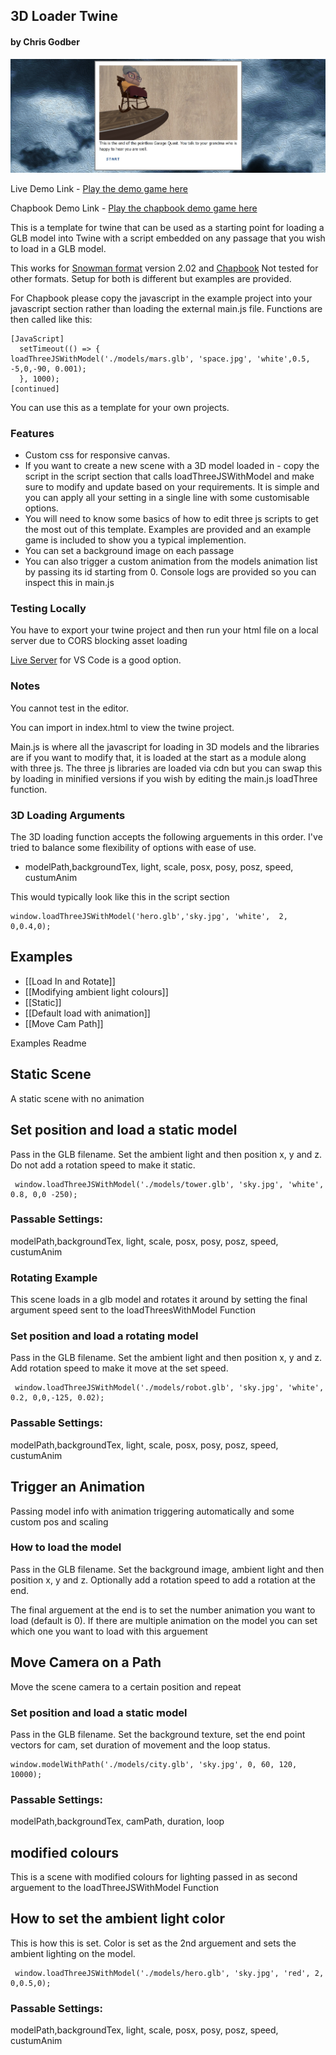 
## 3D Loader Twine
####  by Chris Godber

![alt text](https://github.com/drnoir/3d-loader-twine/blob/main/twineloader3d4.jpg)

Live Demo Link - <a href = "https://drnoir.github.io/3d-loader-twine/Example%20Game%20-%20The%20Pointless%20Garage%20Quest/">Play the demo game here</a>

Chapbook Demo Link - <a href = "https://drnoir.github.io/3d-loader-twine/chapbookExample/">Play the chapbook demo game here</a>

This is a template for twine that can be used as a starting point for loading a GLB model into Twine with a script embedded on any passage that you wish to load in a GLB model. 

This works for <a href = "https://videlais.github.io/snowman/#/">Snowman format</a> version 2.02 and <a href ="https://klembot.github.io/chapbook/">Chapbook</a> Not tested for other formats. Setup for both is different but examples are provided.

For Chapbook please copy the javascript in the example project into your javascript section rather than loading the external main.js file.
Functions are then called like this:

```
[JavaScript]
  setTimeout(() => {
loadThreeJSWithModel('./models/mars.glb', 'space.jpg', 'white',0.5, -5,0,-90, 0.001);
  }, 1000); 
[continued]
```

You can use this as a template for your own projects.

### Features

- Custom css for responsive canvas. 
- If you want to create a new scene with a 3D model loaded in - copy the script in the  script section that calls loadThreeJSWithModel and make sure to modify and update based on your requirements. It is simple and you can apply all your setting in a single line with some customisable options.
- You will need to know some basics of how to edit three js scripts to get the most out of this template. Examples are provided and an example game is included to show you a typical implemention.
- You can set a background image on each passage
- You can also trigger a custom animation from the models animation list by passing its id starting from 0. Console logs are provided so you can inspect this in main.js

### Testing Locally
You have to export your twine project and then run your html file on a local server due to CORS blocking asset loading

<a href = "https://marketplace.visualstudio.com/items?itemName=ritwickdey.LiveServer">Live Server</a> for VS Code is a good option.

### Notes 
You cannot test in the editor.

You can import in index.html to view the twine project.

Main.js is where all the javascript for loading in 3D models and the libraries are if you want to modify that, it is loaded at the start as a module along with three js. The three js libraries are loaded via cdn but you can swap this by loading in minified versions if you wish by editing the main.js loadThree function.

### 3D Loading Arguments

The 3D loading function accepts the following arguements in this order.
I've tried to balance some flexibility of options with ease of use. 

- modelPath,backgroundTex, light, scale, posx, posy, posz, speed, custumAnim

This would typically look like this in the script section

```
window.loadThreeJSWithModel('hero.glb','sky.jpg', 'white',  2, 0,0.4,0);
```

<h2>Examples</h2>

- [[Load In and Rotate]] 
- [[Modifying ambient light colours]]
- [[Static]] 
- [[Default load with animation]]
- [[Move Cam Path]]

Examples Readme
## Static Scene

A static scene with no animation

## Set position and load a static model
Pass in the GLB filename. Set the ambient light and then position x, y and z. 
Do not add a rotation speed to make it static.
```
 window.loadThreeJSWithModel('./models/tower.glb', 'sky.jpg', 'white', 0.8, 0,0 -250);
 ```
  ### Passable Settings:
 modelPath,backgroundTex, light, scale, posx, posy, posz, speed, custumAnim

### Rotating Example

This scene loads in a glb model and rotates it around  by setting the final argument 
speed sent to the loadThreesWithModel Function


### Set position and load a rotating model
Pass in the GLB filename. Set the ambient light and then position x, y and z. 
Add rotation speed to make it move at the set speed.
```
 window.loadThreeJSWithModel('./models/robot.glb', 'sky.jpg', 'white', 0.2, 0,0,-125, 0.02);
 ```
### Passable Settings:
 modelPath,backgroundTex, light, scale, posx, posy, posz, speed, custumAnim

## Trigger an Animation

Passing model info with animation triggering automatically and some custom pos
and scaling


### How to load the model 
Pass in the GLB filename. Set the background image,  ambient light and then position x, y and z. 
Optionally add a rotation speed to add a rotation at the end.

The final arguement at the end is to set the number animation you want to load (default is 0). If there are multiple animation on the model you can set which one you want to load with this arguement

## Move Camera on a Path

Move the scene camera to a certain position and repeat 

### Set position and load a static model
Pass in the GLB filename. Set the background texture, set the end point vectors for cam, set duration of movement and the loop status. 
```
window.modelWithPath('./models/city.glb', 'sky.jpg', 0, 60, 120, 10000);
 ```
  ### Passable Settings:
 modelPath,backgroundTex, camPath, duration, loop

 ## modified colours

This is a scene with modified colours for lighting passed in as second arguement to the loadThreeJSWithModel Function

## How to set the ambient light color
This is how this is set. Color is set as the 2nd arguement and sets the ambient lighting on the model. 
```
 window.loadThreeJSWithModel('./models/hero.glb', 'sky.jpg', 'red', 2, 0,0.5,0);
```
 ### Passable Settings:
 modelPath,backgroundTex, light, scale, posx, posy, posz, speed, custumAnim
